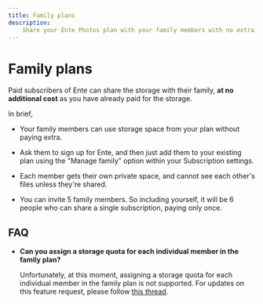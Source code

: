```yaml
---
title: Family plans
description:
    Share your Ente Photos plan with your family members with no extra cost
---
```


# Family plans

Paid subscribers of Ente can share the storage with their family, **at no
additional cost** as you have already paid for the storage.

In brief,

- Your family members can use storage space from your plan without paying extra.

- Ask them to sign up for Ente, and then just add them to your existing plan
  using the "Manage family" option within your Subscription settings.

- Each member gets their own private space, and cannot see each other's files
  unless they're shared.

- You can invite 5 family members. So including yourself, it will be 6 people
  who can share a single subscription, paying only once.

## FAQ

- **Can you assign a storage quota for each individual member in the family
  plan?**

    Unfortunately, at this moment, assigning a storage quota for each individual
    member in the family plan is not supported. For updates on this feature
    request, please follow
    [this thread](https://github.com/ente-io/ente/discussions/857).
